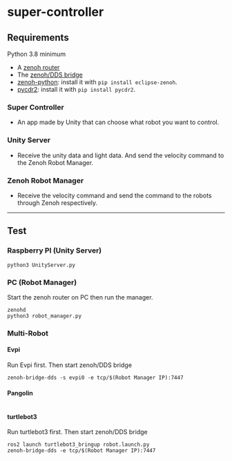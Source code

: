 # super-controller
## **Requirements**
Python 3.8 minimum
 * A [zenoh router](http://zenoh.io/docs/getting-started/quick-test/)
 * The [zenoh/DDS bridge](https://github.com/eclipse-zenoh/zenoh-plugin-dds#trying-it-out)
 * [zenoh-python](https://github.com/eclipse-zenoh/zenoh-python): install it with `pip install eclipse-zenoh`.
 * [pycdr2](https://pypi.org/project/pycdr2/): install it with `pip install pycdr2`.

### Super Controller
- An app made by Unity that can choose what robot you want to control.
### Unity Server
- Receive the unity data and light data. And send the velocity command to the Zenoh Robot Manager.
### Zenoh Robot Manager
- Receive the velocity command and send the command to the robots through Zenoh respectively.
---
## **Test**
### Raspberry PI (Unity Server)

```
python3 UnityServer.py
```
### PC (Robot Manager)
Start the zenoh router on PC then run the manager.
```
zenohd
python3 robot_manager.py
```
### Multi-Robot
#### Evpi
Run Evpi first. Then start zenoh/DDS bridge
```
zenoh-bridge-dds -s evpi0 -e tcp/$(Robot Manager IP):7447
```
#### Pangolin
```
```
#### turtlebot3
Run turtlebot3 first. Then start zenoh/DDS bridge
```
ros2 launch turtlebot3_bringup robot.launch.py
zenoh-bridge-dds -e tcp/$(Robot Manager IP):7447
```
